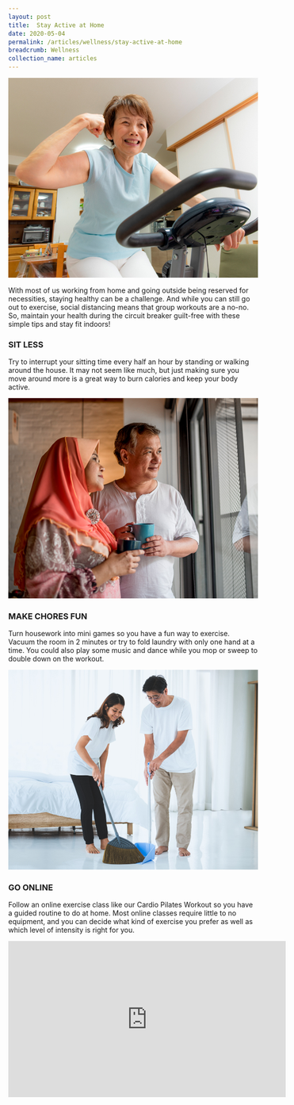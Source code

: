 ```yaml
---
layout: post
title:  Stay Active at Home
date: 2020-05-04
permalink: /articles/wellness/stay-active-at-home
breadcrumb: Wellness
collection_name: articles
---
```

![Stay Active at Home](/images/content-articles/wellness/stay-active-at-home-img1.jpg)

With most of us working from home and going outside being reserved for necessities, staying healthy can be a challenge. And while you can still go out to exercise, social distancing means that group workouts are a no-no. So, maintain your health during the circuit breaker guilt-free with these simple tips and stay fit indoors!

### SIT LESS
Try to interrupt your sitting time every half an hour by standing or walking around the house. It may not seem like much, but just making sure you move around more is a great way to burn calories and keep your body active. 

![Stay Active at Home](/images/content-articles/wellness/stay-active-at-home-img2.jpg) 

### MAKE CHORES FUN
Turn housework into mini games so you have a fun way to exercise. Vacuum the room in 2 minutes or try to fold laundry with only one hand at a time. You could also play some music and dance while you mop or sweep to double down on the workout. 

![Stay Active at Home](/images/content-articles/wellness/stay-active-at-home-img3.jpg)

### GO ONLINE
Follow an online exercise class like our Cardio Pilates Workout so you have a guided routine to do at home. Most online classes require little to no equipment, and you can decide what kind of exercise you prefer as well as which level of intensity is right for you. 

<div class="facebook-responsive">
    <iframe src="https://www.facebook.com/plugins/video.php?href=https%3A%2F%2Fwww.facebook.com%2FMarineParadeSG%2Fvideos%2F211582556830281%2F&show_text=0&width=560" width="560" height="315" style="border:none;overflow:hidden" scrolling="no" frameborder="0" allowTransparency="true" allowFullScreen="true"></iframe>
</div>
